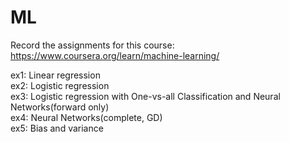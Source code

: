 # ML
Record the assignments for this course: https://www.coursera.org/learn/machine-learning/

ex1: Linear regression  
ex2: Logistic regression  
ex3: Logistic regression with One-vs-all Classification and Neural Networks(forward only)  
ex4: Neural Networks(complete, GD)  
ex5: Bias and variance
